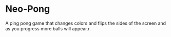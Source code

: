 # Neo-Pong
A ping pong game that changes colors and flips the sides of the screen and as you progress more balls will appear.r.
